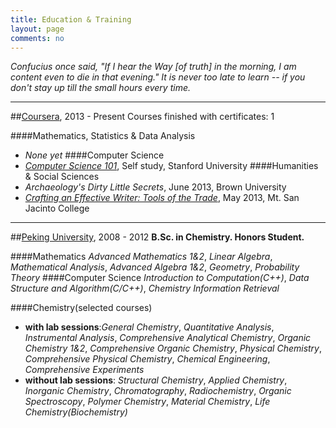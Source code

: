 ```yaml
---
title: Education & Training
layout: page
comments: no
---
```

   
*Confucius once said, "If I hear the Way [of truth] in the morning, I am content even to die in that evening." 
It is never too late to learn -- if you don't stay up till the small hours every time.* 

---

##[Coursera](http://www.coursera.org), 2013 - Present
Courses finished with certificates: 1

####Mathematics, Statistics & Data Analysis
- *None yet*
####Computer Science
- [*Computer Science 101*](https://www.coursera.org/course/cs101), Self study, Stanford University
####Humanities & Social Sciences
- *Archaeology's Dirty Little Secrets*, June 2013, Brown University
- [*Crafting an Effective Writer: Tools of the Trade*](https://www.coursera.org/course/basicwriting), May 2013, Mt. San Jacinto College

---

##[Peking University](http://english.pku.edu.cn/), 2008 - 2012
**B.Sc. in Chemistry. Honors Student.**

####Mathematics
*Advanced Mathematics 1&2*, *Linear Algebra*, *Mathematical Analysis*, *Advanced Algebra 1&2*, *Geometry*, *Probability Theory*
####Computer Science 
*Introduction to Computation(C++)*, *Data Structure and Algorithm(C/C++)*, *Chemistry Information Retrieval*

####Chemistry(selected courses)
- **with lab sessions**:*General Chemistry*, *Quantitative Analysis*, *Instrumental Analysis*, *Comprehensive Analytical Chemistry*, *Organic Chemistry 1&2*, *Comprehensive Organic Chemistry*, *Physical Chemistry*, *Comprehensive Physical Chemistry*, *Chemical Engineering*, *Comprehensive Experiments*
- **without lab sessions**: *Structural Chemistry*, *Applied Chemistry*, *Inorganic Chemistry*, *Chromatography*, *Radiochemistry*, *Organic Spectroscopy*, *Polymer Chemistry*, *Material Chemistry*, *Life Chemistry(Biochemistry)*       
